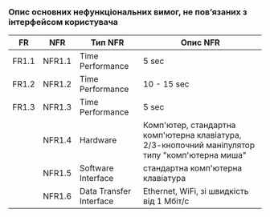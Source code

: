 ### Опис основних нефункціональних вимог, не пов’язаних з інтерфейсом користувача

| FR    | NFR   | Тип NFR                  | Опис NFR                                                                          |
|-------|-------|-------------------------|-----------------------------------------------------------------------------------|
| FR1.1 | NFR1.1| Time Performance         | 5 sec    |
| FR1.2 | NFR1.2| Time Performance         | 10 - 15 sec   |
| FR1.3 | NFR1.3| Time Performance         | 5 sec    |
|  | NFR1.4| Hardware                    | Комп'ютер, стандартна комп'ютерна клавіатура, 2/3-кнопочний маніпулятор типу "комп'ютерна миша"        |
|  | NFR1.5| Software Interface          | стандартна комп'ютерна клавіатура               |
|  | NFR1.6| Data Transfer Interface     | Ethernet, WiFi, зі швидкість від 1 Мбіт/с                                                |
